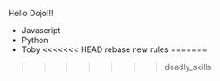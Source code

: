 Hello Dojo!!!
* Javascript
* Python
* Toby
<<<<<<< HEAD
rebase
new rules
=======
>>>>>>> deadly_skills
